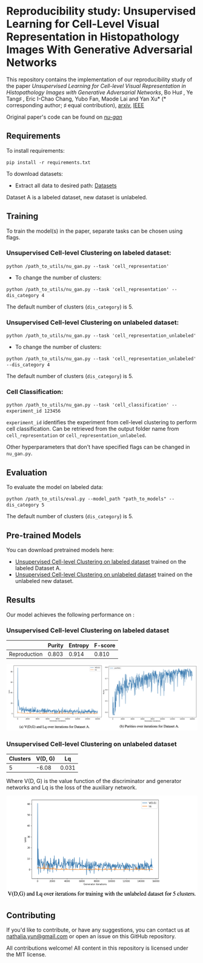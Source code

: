 # Reproducibility study: Unsupervised Learning for Cell-Level Visual Representation in Histopathology Images With Generative Adversarial Networks

This repository contains the implementation of our reproducibility study of the paper *Unsupervised Learning for Cell-level Visual Representation in Histopathology Images with Generative Adversarial Networks*, 
Bo Hu♯ , Ye Tang♯ , Eric I-Chao Chang, Yubo Fan, Maode Lai and Yan Xu*  (* corresponding author; ♯ equal contribution), [arxiv](https://arxiv.org/abs/1711.11317), [IEEE](https://ieeexplore.ieee.org/document/8402089)

Original paper's code can be found on [*nu-gan*](https://github.com/bohu615/nu_gan)

## Requirements

To install requirements:

```setup
pip install -r requirements.txt
```

To download datasets: 

* Extract all data to desired path: [Datasets](https://queensuca-my.sharepoint.com/:f:/g/personal/19nyk1_queensu_ca/EuoCEg-JUB9AuqkHWoh8WLQBDWGf3cnJLKzBJGsTkLpqsw?e=inwedL)

Dataset A is a labeled dataset, new dataset is unlabeled. 

## Training

To train the model(s) in the paper, separate tasks can be chosen using flags.

### Unsupervised Cell-level Clustering on labeled dataset:
```train
python /path_to_utils/nu_gan.py --task 'cell_representation'
```

* To change the number of clusters:
```train
python /path_to_utils/nu_gan.py --task 'cell_representation' --dis_category 4
```
The default number of clusters (`dis_category`) is 5. 

### Unsupervised Cell-level Clustering on unlabeled dataset:
```train
python /path_to_utils/nu_gan.py --task 'cell_representation_unlabeled'
```

* To change the number of clusters:
```train
python /path_to_utils/nu_gan.py --task 'cell_representation_unlabeled' --dis_category 4
```
The default number of clusters (`dis_category`) is 5. 

### Cell Classification:
```train
python /path_to_utils/nu_gan.py --task 'cell_classification' --experiment_id 123456
```

`experiment_id` identifies the experiment from cell-level clustering to perform cell classification. Can be retrieved from the output folder name from `cell_representation` or `cell_representation_unlabeled`.

Other hyperparameters that don't have specified flags can be changed in `nu_gan.py`.

## Evaluation

To evaluate the model on labeled data:

```eval
python /path_to_utils/eval.py --model_path "path_to_models" --dis_category 5
```

The default number of clusters (`dis_category`) is 5. 

## Pre-trained Models

You can download pretrained models here:

- [Unsupervised Cell-level Clustering on labeled dataset](https://queensuca-my.sharepoint.com/:f:/g/personal/19nyk1_queensu_ca/EqGlvyQmEPFHtupKWOExlMMBy7XFn075GPAoqu9yvqBYaA?e=lTlKL8) trained on the labeled Dataset A. 
- [Unsupervised Cell-level Clustering on unlabeled dataset](https://queensuca-my.sharepoint.com/:f:/g/personal/19nyk1_queensu_ca/EpWxSHIduaNOsPusqVZy9TEB0QCeXwnytO4nRzDy0RSPCg?e=h5hdCl) trained on the unlabeled new dataset. 

## Results

Our model achieves the following performance on :

### Unsupervised Cell-level Clustering on labeled dataset

|          | Purity  | Entropy | F-score |
| ------------------ |---------------- | -------------- | -------------- |
| Reproduction   |     0.803         |      0.914      |      0.810      |

![datasetA_plot](/datasetA_plot.png)

### Unsupervised Cell-level Clustering on unlabeled dataset

|    Clusters      |  V(D, G) | Lq | 
| ------------------ |---------------- | -------------- | 
| 5   |     -6.08         |      0.031      |  

Where V(D, G) is the value function of the discriminator and generator networks and Lq is the loss of the auxiliary network. 

<img src=/new_dataset_plot.png width="580" height="270">

## Contributing

If you'd like to contribute, or have any suggestions, you can contact us at nathalia.yun@gmail.com or open an issue on this GitHub repository.

All contributions welcome! All content in this repository is licensed under the MIT license.
